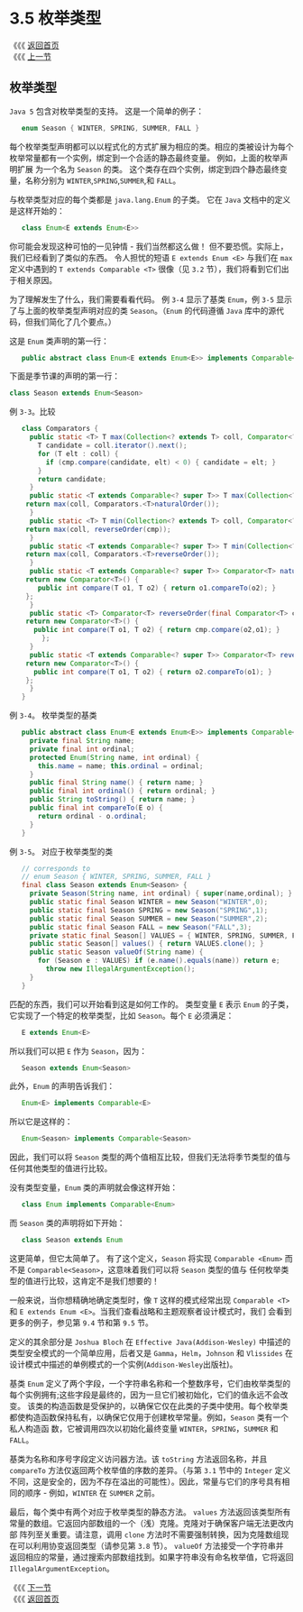 # 3.5 枚举类型

《《《 [返回首页](../../)  
《《《 [上一节](3.4-bi-jiao.md)

## 枚举类型

`Java 5` 包含对枚举类型的支持。 这是一个简单的例子：

```java
   enum Season { WINTER, SPRING, SUMMER, FALL }
```

每个枚举类型声明都可以以程式化的方式扩展为相应的类。相应的类被设计为每个枚举常量都有一个实例，绑定到一个合适的静态最终变量。 例如，上面的枚举声明扩展 为一个名为 `Season` 的类。 这个类存在四个实例，绑定到四个静态最终变量，名称分别为 `WINTER`,`SPRING`,`SUMMER`,和 `FALL`。

与枚举类型对应的每个类都是 `java.lang.Enum` 的子类。 它在 `Java` 文档中的定义是这样开始的：

```java
   class Enum<E extends Enum<E>>
```

你可能会发现这种可怕的一见钟情 - 我们当然都这么做！ 但不要恐慌。实际上，我们已经看到了类似的东西。 令人担忧的短语 `E extends Enum <E>` 与我们在 `max` 定义中遇到的 `T extends Comparable <T>` 很像（见 `3.2` 节），我们将看到它们出于相关原因。

为了理解发生了什么，我们需要看看代码。 例 `3-4` 显示了基类 `Enum`，例 `3-5` 显示了与上面的枚举类型声明对应的类 `Season`。（`Enum` 的代码遵循 `Java` 库中的源代码，但我们简化了几个要点。）

这是 `Enum` 类声明的第一行：

```java
   public abstract class Enum<E extends Enum<E>> implements Comparable<E>
```

下面是季节课的声明的第一行：

```java
class Season extends Enum<Season>
```

例 `3-3`。比较

```java
   class Comparators {
     public static <T> T max(Collection<? extends T> coll, Comparator<? super T> cmp){
       T candidate = coll.iterator().next();
       for (T elt : coll) {
         if (cmp.compare(candidate, elt) < 0) { candidate = elt; }
       }
       return candidate;
     }
     public static <T extends Comparable<? super T>> T max(Collection<? extends T> coll){
    return max(coll, Comparators.<T>naturalOrder());
     }
     public static <T> T min(Collection<? extends T> coll, Comparator<? super T> cmp){
    return max(coll, reverseOrder(cmp));
     }
     public static <T extends Comparable<? super T>> T min(Collection<? extends T> coll){
    return max(coll, Comparators.<T>reverseOrder());
     }
     public static <T extends Comparable<? super T>> Comparator<T> naturalOrder(){
    return new Comparator<T>() {
       public int compare(T o1, T o2) { return o1.compareTo(o2); }
    };
     }
     public static <T> Comparator<T> reverseOrder(final Comparator<T> cmp){
    return new Comparator<T>() {
      public int compare(T o1, T o2) { return cmp.compare(o2,o1); }
        };
     }
     public static <T extends Comparable<? super T>> Comparator<T> reverseOrder(){
    return new Comparator<T>() {
      public int compare(T o1, T o2) { return o2.compareTo(o1); }
    };
     }
   }
```

例 `3-4`。 枚举类型的基类

```java
   public abstract class Enum<E extends Enum<E>> implements Comparable<E> {
     private final String name;
     private final int ordinal;
     protected Enum(String name, int ordinal) {
       this.name = name; this.ordinal = ordinal;
     }
     public final String name() { return name; }
     public final int ordinal() { return ordinal; }
     public String toString() { return name; }
     public final int compareTo(E o) {
       return ordinal - o.ordinal;
     }
   }
```

例 `3-5`。 对应于枚举类型的类

```java
   // corresponds to
   // enum Season { WINTER, SPRING, SUMMER, FALL }
   final class Season extends Enum<Season> {
     private Season(String name, int ordinal) { super(name,ordinal); }
     public static final Season WINTER = new Season("WINTER",0);
     public static final Season SPRING = new Season("SPRING",1);
     public static final Season SUMMER = new Season("SUMMER",2);
     public static final Season FALL = new Season("FALL",3);
     private static final Season[] VALUES = { WINTER, SPRING, SUMMER, FALL };
     public static Season[] values() { return VALUES.clone(); }
     public static Season valueOf(String name) {
       for (Season e : VALUES) if (e.name().equals(name)) return e;
         throw new IllegalArgumentException();
     }
   }
```

匹配的东西，我们可以开始看到这是如何工作的。 类型变量 `E` 表示 `Enum` 的子类，它实现了一个特定的枚举类型，比如 `Season`。每个 `E` 必须满足：

```java
   E extends Enum<E>
```

所以我们可以把 `E` 作为 `Season`，因为：

```java
   Season extends Enum<Season>
```

此外，`Enum` 的声明告诉我们：

```java
   Enum<E> implements Comparable<E>
```

所以它是这样的：

```java
   Enum<Season> implements Comparable<Season>
```

因此，我们可以将 `Season` 类型的两个值相互比较，但我们无法将季节类型的值与任何其他类型的值进行比较。

没有类型变量，`Enum` 类的声明就会像这样开始：

```java
   class Enum implements Comparable<Enum>
```

而 `Season` 类的声明将如下开始：

```java
   class Season extends Enum
```

这更简单，但它太简单了。 有了这个定义，`Season` 将实现 `Comparable <Enum>` 而不是 `Comparable<Season>`，这意味着我们可以将 `Season` 类型的值与 任何枚举类型的值进行比较，这肯定不是我们想要的！

一般来说，当你想精确地确定类型时，像 `T` 这样的模式经常出现 `Comparable <T>` 和 `E extends Enum <E>`。当我们查看战略和主题观察者设计模式时，我们 会看到更多的例子，参见第 `9.4` 节和第 `9.5` 节。

定义的其余部分是 `Joshua Bloch` 在 `Effective Java(Addison-Wesley)` 中描述的类型安全模式的一个简单应用，后者又是 `Gamma`，`Helm`，`Johnson` 和 `Vlissides` 在设计模式中描述的单例模式的一个实例\(`Addison-Wesley`出版社\)。

基类 `Enum` 定义了两个字段，一个字符串名称和一个整数序号，它们由枚举类型的每个实例拥有;这些字段是最终的，因为一旦它们被初始化，它们的值永远不会改变。 该类的构造函数是受保护的，以确保它仅在此类的子类中使用。每个枚举类都使构造函数保持私有，以确保它仅用于创建枚举常量。例如，`Season` 类有一个私人构造函 数，它被调用四次以初始化最终变量 `WINTER`，`SPRING`，`SUMMER` 和 `FALL`。

基类为名称和序号字段定义访问器方法。该 `toString` 方法返回名称，并且 `compareTo` 方法仅返回两个枚举值的序数的差异。（与第 `3.1` 节中的 `Integer` 定义不同，这是安全的，因为不存在溢出的可能性）。因此，常量与它们的序号具有相同的顺序 - 例如，`WINTER` 在 `SUMMER` 之前。

最后，每个类中有两个对应于枚举类型的静态方法。 `values` 方法返回该类型所有常量的数组。它返回内部数组的一个（浅）克隆。克隆对于确保客户端无法更改内部 阵列至关重要。请注意，调用 `clone` 方法时不需要强制转换，因为克隆数组现在可以利用协变返回类型（请参见第 `3.8` 节）。 `valueOf` 方法接受一个字符串并 返回相应的常量，通过搜索内部数组找到。如果字符串没有命名枚举值，它将返回 `IllegalArgumentException`。

《《《 [下一节](3.6-duo-zhong-jie-xian.md)  
《《《 [返回首页](../../)


